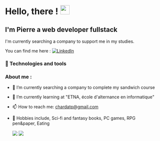 # Hello, there ! <img src="https://raw.githubusercontent.com/MartinHeinz/MartinHeinz/master/wave.gif" width="30px">


## I'm Pierre a web developer fullstack
I'm currently searching a company to support me in my studies.

You can find me here : <a href="https://www.linkedin.com/in/pierre-chardat" rel="nofollow">
 <img src="https://raw.githubusercontent.com/MartinHeinz/MartinHeinz/master/linkedin-3-16.png" alt="LinkedIn" style="max-width: 100%;">
</a>

### 🧰 Technologies and tools



### About me :

- 🔭 I’m currently searching a company to complete my sandwich course
- 🌱 I’m currently learning at "ETNA, école d'alternance en informatique"
- 📫 How to reach me: chardatp@gmail.com
- :hear_no_evil: Hobbies include, Sci-fi and fantasy books, PC games, RPG pen&paper, Eating


  <img align="center" src="https://github-readme-stats.vercel.app/api?username=P-CHARDAT&count_private=true&hide=stars,issues,contribs&show_icons=true&theme=gotham&custom_title=My_Stats&bg_color=DEG,0c1014,263340,435970&border_color=99d1ce" />

  <img align="center" src="https://github-readme-stats.vercel.app/api/top-langs/?username=P-CHARDAT&langs_count=8&layout=compact&theme=gotham&bg_color=DEG,0c1014,263340,435970&border_color=99d1ce" />
